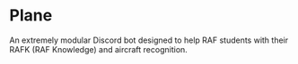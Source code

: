 # Plane

An extremely modular Discord bot designed to help RAF students with their RAFK (RAF Knowledge) and aircraft recognition.
